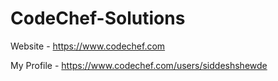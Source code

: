 # CodeChef-Solutions

Website - https://www.codechef.com

My Profile - https://www.codechef.com/users/siddeshshewde
